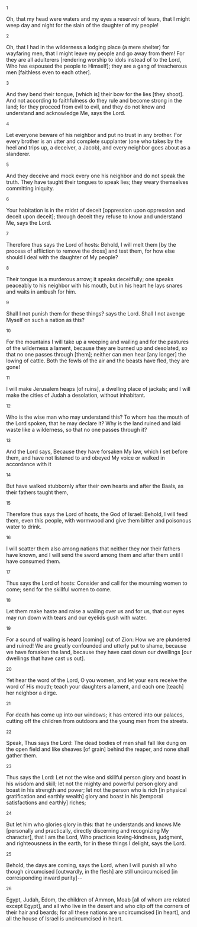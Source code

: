 <sup>1</sup> 

Oh, that my head were waters and my eyes a reservoir of tears, that I might weep day and night for the slain of the daughter of my people! 

<sup>2</sup> 

Oh, that I had in the wilderness a lodging place (a mere shelter) for wayfaring men, that I might leave my people and go away from them! For they are all adulterers [rendering worship to idols instead of to the Lord, Who has espoused the people to Himself]; they are a gang of treacherous men [faithless even to each other]. 

<sup>3</sup> 

And they bend their tongue, [which is] their bow for the lies [they shoot]. And not according to faithfulness do they rule and become strong in the land; for they proceed from evil to evil, and they do not know and understand and acknowledge Me, says the Lord. 

<sup>4</sup> 

Let everyone beware of his neighbor and put no trust in any brother. For every brother is an utter and complete supplanter (one who takes by the heel and trips up, a deceiver, a Jacob), and every neighbor goes about as a slanderer. 

<sup>5</sup> 

And they deceive and mock every one his neighbor and do not speak the truth. They have taught their tongues to speak lies; they weary themselves committing iniquity. 

<sup>6</sup> 

Your habitation is in the midst of deceit [oppression upon oppression and deceit upon deceit]; through deceit they refuse to know and understand Me, says the Lord. 

<sup>7</sup> 

Therefore thus says the Lord of hosts: Behold, I will melt them [by the process of affliction to remove the dross] and test them, for how else should I deal with the daughter of My people? 

<sup>8</sup> 

Their tongue is a murderous arrow; it speaks deceitfully; one speaks peaceably to his neighbor with his mouth, but in his heart he lays snares and waits in ambush for him. 

<sup>9</sup> 

Shall I not punish them for these things? says the Lord. Shall I not avenge Myself on such a nation as this? 

<sup>10</sup> 

For the mountains I will take up a weeping and wailing and for the pastures of the wilderness a lament, because they are burned up and desolated, so that no one passes through [them]; neither can men hear [any longer] the lowing of cattle. Both the fowls of the air and the beasts have fled, they are gone! 

<sup>11</sup> 

I will make Jerusalem heaps [of ruins], a dwelling place of jackals; and I will make the cities of Judah a desolation, without inhabitant. 

<sup>12</sup> 

Who is the wise man who may understand this? To whom has the mouth of the Lord spoken, that he may declare it? Why is the land ruined and laid waste like a wilderness, so that no one passes through it? 

<sup>13</sup> 

And the Lord says, Because they have forsaken My law, which I set before them, and have not listened to and obeyed My voice or walked in accordance with it 

<sup>14</sup> 

But have walked stubbornly after their own hearts and after the Baals, as their fathers taught them, 

<sup>15</sup> 

Therefore thus says the Lord of hosts, the God of Israel: Behold, I will feed them, even this people, with wormwood and give them bitter and poisonous water to drink. 

<sup>16</sup> 

I will scatter them also among nations that neither they nor their fathers have known, and I will send the sword among them and after them until I have consumed them. 

<sup>17</sup> 

Thus says the Lord of hosts: Consider and call for the mourning women to come; send for the skillful women to come. 

<sup>18</sup> 

Let them make haste and raise a wailing over us and for us, that our eyes may run down with tears and our eyelids gush with water. 

<sup>19</sup> 

For a sound of wailing is heard [coming] out of Zion: How we are plundered and ruined! We are greatly confounded and utterly put to shame, because we have forsaken the land, because they have cast down our dwellings [our dwellings that have cast us out]. 

<sup>20</sup> 

Yet hear the word of the Lord, O you women, and let your ears receive the word of His mouth; teach your daughters a lament, and each one [teach] her neighbor a dirge. 

<sup>21</sup> 

For death has come up into our windows; it has entered into our palaces, cutting off the children from outdoors and the young men from the streets. 

<sup>22</sup> 

Speak, Thus says the Lord: The dead bodies of men shall fall like dung on the open field and like sheaves [of grain] behind the reaper, and none shall gather them. 

<sup>23</sup> 

Thus says the Lord: Let not the wise and skillful person glory and boast in his wisdom and skill; let not the mighty and powerful person glory and boast in his strength and power; let not the person who is rich [in physical gratification and earthly wealth] glory and boast in his [temporal satisfactions and earthly] riches; 

<sup>24</sup> 

But let him who glories glory in this: that he understands and knows Me [personally and practically, directly discerning and recognizing My character], that I am the Lord, Who practices loving-kindness, judgment, and righteousness in the earth, for in these things I delight, says the Lord. 

<sup>25</sup> 

Behold, the days are coming, says the Lord, when I will punish all who though circumcised [outwardly, in the flesh] are still uncircumcised [in corresponding inward purity]-- 

<sup>26</sup> 

Egypt, Judah, Edom, the children of Ammon, Moab [all of whom are related except Egypt], and all who live in the desert and who clip off the corners of their hair and beards; for all these nations are uncircumcised [in heart], and all the house of Israel is uncircumcised in heart.